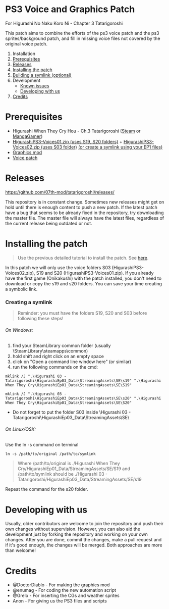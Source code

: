 # PS3 Voice and Graphics Patch

For Higurashi No Naku Koro Ni - Chapter 3 Tatarigoroshi

This patch aims to combine the efforts of the ps3 voice patch and the ps3 sprites/background patch, and fill in missing voice files not covered by the original voice patch.

1. Installation
  1. [Prerequisites](https://github.com/07th-mod/tatarigoroshi#prerequisites)
  2. [Releases](https://github.com/07th-mod/tatarigoroshi#releases)
  3. [Installing the patch](https://github.com/07th-mod/tatarigoroshi#installing-the-patch)
  4. [Building a symlink (optional)](https://github.com/07th-mod/tatarigoroshi#creating-a-symlink)
2. Development
    * [Known issues](https://github.com/07th-mod/tatarigoroshi#known-issues)
    * [Developing with us](https://github.com/07th-mod/tatarigoroshi#developing-with-us)
3. [Credits](https://github.com/07th-mod/tatarigoroshi#credits)


# Prerequisites

* Higurashi When They Cry Hou - Ch.3 Tatarigoroshi ([Steam](http://store.steampowered.com/app/472870/) or [MangaGamer](http://www.mangagamer.com/detail.php?goods_type=1&product_code=176))
* [HigurashiPS3-Voices01.zip (uses S19, S20 folders)](https://github.com/07th-mod/resources/releases/download/Nipah/HigurashiPS3-Voices01.zip) + [HigurashiPS3-Voices02.zip (uses S03 folder)](https://github.com/07th-mod/resources/releases/download/Nipah/HigurashiPS3-Voices02.zip) [(or create a symlink using your EP1 files)](https://github.com/07th-mod/tatarigoroshi#creating-a-symlink)
* [Graphics mod](http://www.mediafire.com/file/sa9vl1y02784689/Higurashi+Ch.3+-+PS3+Graphics+Mod+1.0.rar)
* [Voice patch](https://github.com/07th-mod/tatarigoroshi/releases)

# Releases

https://github.com/07th-mod/tatarigoroshi/releases/

This repository is in constant change. Sometimes new releases might get on hold until there is enough content to push a new patch. If the latest patch have a bug that seems to be already fixed in the repository, try downloading the master file. The master file will always have the latest files, regardless of the current release being outdated or not.

# Installing the patch

> Use the previous detailed tutorial to install the patch. See [here](https://github.com/07th-mod/onikakushi#installation).

In this patch we will only use the voice folders S03 (HigurashiPS3-Voices02.zip), S19 and S20 (HigurashiPS3-Voices01.zip). If you already have the first game (Onikakushi) with the patch installed, you don't need to download or copy the s19 and s20 folders. You can save your time creating a symbolic link.

### Creating a symlink

> Reminder: you must have the folders S19, S20 and S03 before following these steps!

###### On Windows:
1. find your SteamLibrary common folder (usually \SteamLibrary\steamapps\common)
2. hold shift and right click on an empty space
3. click on "Open a command line window here" (or similar)
4. run the following commands on the cmd:
```
mklink /J ".\Higurashi 03 - Tatarigoroshi\HigurashiEp03_Data\StreamingAssets\SE\s19" ".\Higurashi When They Cry\HigurashiEp01_Data\StreamingAssets\SE\S19"

mklink /J ".\Higurashi 03 - Tatarigoroshi\HigurashiEp03_Data\StreamingAssets\SE\s20" ".\Higurashi When They Cry\HigurashiEp01_Data\StreamingAssets\SE\S20"
```

* Do not forget to put the folder S03 inside \Higurashi 03 - Tatarigoroshi\HigurashiEp03_Data\StreamingAssets\SE\


###### On Linux/OSX:
Use the ln -s command on terminal
```
ln -s /path/to/original /path/to/symlink
```
>Where /path/to/original is ./Higurashi When They Cry/HigurashiEp01_Data/StreamingAssets/SE/S19 and /path/to/symlink should be ./Higurashi 03 - Tatarigoroshi/HigurashiEp03_Data/StreamingAssets/SE/s19

Repeat the command for the s20 folder.


# Developing with us

Usually, older contributors are welcome to join the repository and push their own changes without supervision. However, you can also aid the development just by forking the repository and working on your own changes. After you are done, commit the changes, make a pull request and if it's good enough, the changes will be merged. Both approaches are more than welcome!

# Credits

- @DoctorDiablo - For making the graphics mod
- @enumag - For coding the new automation script
- @Grelo - For inserting the CGs and weather sprites
- Anon - For giving us the PS3 files and scripts
